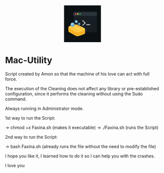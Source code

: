 <p align="center">
  <img src="icon.png" width="120" alt="Faxina.sh logo">
</p>

# Mac-Utility

Script created by Amon so that the machine of his love can act with full force.

The execution of the Cleaning does not affect any library or pre-established configuration, since it performs the cleaning without using the Sudo command.

Always running in Administrator mode.

1st way to run the Script:

-> chmod +x Faxina.sh (makes it executable)
-> ./Faxina.sh (runs the Script)

2nd way to run the Script:

-> bash Faxina.sh (already runs the file without the need to modify the file)

I hope you like it, I learned how to do it so I can help you with the crashes.

I love you
